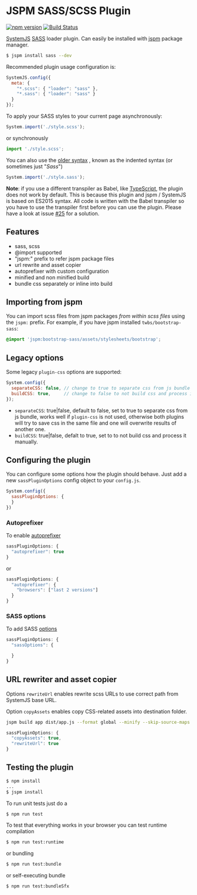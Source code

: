 # JSPM SASS/SCSS Plugin

[![npm version](https://badge.fury.io/js/plugin-sass.svg)](https://badge.fury.io/js/plugin-sass)
[![Build Status](https://travis-ci.org/dougludlow/plugin-sass.svg?branch=master)](https://travis-ci.org/dougludlow/plugin-sass)

[SystemJS](https://github.com/systemjs/systemjs)
[SASS](http://sass-lang.com) loader plugin. Can easily be installed with
[jspm](http://jspm.io) package manager.

```sh
$ jspm install sass --dev
```

Recommended plugin usage configuration is:

```js
SystemJS.config({
  meta: {
    "*.scss": { "loader": "sass" },
    "*.sass": { "loader": "sass" }
  }
});
```

To apply your SASS styles to your current page asynchronously:

```js
System.import('./style.scss');
```

or synchronously

```js
import './style.scss';
```

You can also use the [older syntax](http://sass-lang.com/documentation/file.SASS_REFERENCE.html#syntax)
, known as the indented syntax (or sometimes just "_Sass_")

```js
System.import('./style.sass');
```

**Note**: if you use a different transpiler as Babel, like [TypeScript](http://www.typescriptlang.org), the plugin does not work by default. This is because this plugin and jspm / SystemJS is based on ES2015 syntax. All code is written with the Babel transpiler so you have to use the transpiler first before you can use the plugin. Please have a look at issue [#25](https://github.com/mobilexag/plugin-sass/issues/25#issuecomment-179704867) for a solution.

## Features

- sass, scss
- @import supported
- "jspm:" prefix to refer jspm package files
- url rewrite and asset copier
- autoprefixer with custom configuration
- minified and non minified build
- bundle css separately or inline into build

## Importing from jspm

You can import scss files from jspm packages *from within scss files* using the `jspm:` prefix. For example, if you have jspm installed `twbs/bootstrap-sass`:

```scss
@import 'jspm:bootstrap-sass/assets/stylesheets/bootstrap';
```

## Legacy options

Some legacy `plugin-css` options are supported:

```js
System.config({
  separateCSS: false, // change to true to separate css from js bundle
  buildCSS: true,     // change to false to not build css and process it manually
});
```

- `separateCSS`: true|false, default to false, set to true to separate css from
  js bundle, works well if `plugin-css` is not used, otherwise both plugins will
  try to save css in the same file and one will overwrite results of another one.
- `buildCSS`: true|false, defalt to true, set to to not build css and process it manually.

## Configuring the plugin

You can configure some options how the plugin should behave. Just add a new
`sassPluginOptions` config object to your `config.js`.

```js
System.config({
  sassPluginOptions: {
  }
})
```

### Autoprefixer

To enable [autoprefixer](https://github.com/postcss/autoprefixer)

```js
sassPluginOptions: {
  "autoprefixer": true
}
```

or

```js
sassPluginOptions: {
  "autoprefixer": {
    "browsers": ["last 2 versions"]
  }
}
```

### SASS options

To add SASS [options](https://github.com/medialize/sass.js/#using-the-sassjs-api)

```js
sassPluginOptions: {
  "sassOptions": {

  }
}
```

## URL rewriter and asset copier

Options `rewriteUrl` enables rewrite scss URLs to use correct path from SystemJS base URL.

Option `copyAssets` enables copy CSS-related assets into destination folder.

```sh
jspm build app dist/app.js --format global --minify --skip-source-maps
```

```js
sassPluginOptions: {
  "copyAssets": true,
  "rewriteUrl": true
}
```

## Testing the plugin

```sh
$ npm install
...
$ jspm install
```

To run unit tests just do a

```sh
$ npm run test
```

To test that everything works in your browser you can test runtime compilation

```sh
$ npm run test:runtime
```

or bundling

```sh
$ npm run test:bundle
```

or self-executing bundle

```sh
$ npm run test:bundleSfx
```

